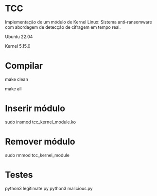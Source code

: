# TCC
Implementação de um módulo de Kernel Linux: Sistema anti-ransomware com abordagem de detecção de cifragem em tempo real.

Ubuntu 22.04

Kernel 5.15.0

# Compilar

make clean

make all

# Inserir módulo

sudo insmod tcc_kernel_module.ko

# Remover módulo

sudo rmmod tcc_kernel_module

# Testes
python3 legitimate.py
python3 malicious.py
